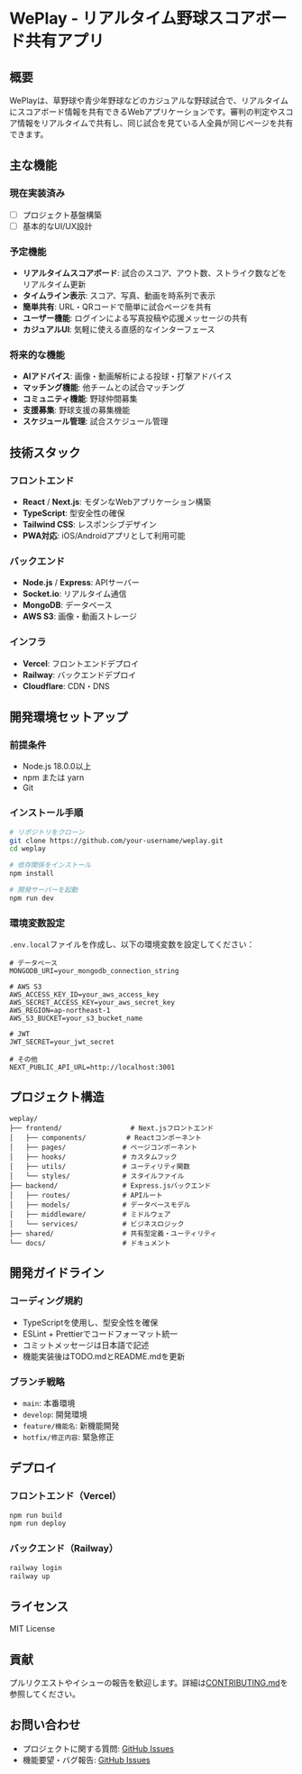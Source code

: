 # WePlay - リアルタイム野球スコアボード共有アプリ

## 概要

WePlayは、草野球や青少年野球などのカジュアルな野球試合で、リアルタイムにスコアボード情報を共有できるWebアプリケーションです。審判の判定やスコア情報をリアルタイムで共有し、同じ試合を見ている人全員が同じページを共有できます。

## 主な機能

### 現在実装済み
- [ ] プロジェクト基盤構築
- [ ] 基本的なUI/UX設計

### 予定機能
- **リアルタイムスコアボード**: 試合のスコア、アウト数、ストライク数などをリアルタイム更新
- **タイムライン表示**: スコア、写真、動画を時系列で表示
- **簡単共有**: URL・QRコードで簡単に試合ページを共有
- **ユーザー機能**: ログインによる写真投稿や応援メッセージの共有
- **カジュアルUI**: 気軽に使える直感的なインターフェース

### 将来的な機能
- **AIアドバイス**: 画像・動画解析による投球・打撃アドバイス
- **マッチング機能**: 他チームとの試合マッチング
- **コミュニティ機能**: 野球仲間募集
- **支援募集**: 野球支援の募集機能
- **スケジュール管理**: 試合スケジュール管理

## 技術スタック

### フロントエンド
- **React** / **Next.js**: モダンなWebアプリケーション構築
- **TypeScript**: 型安全性の確保
- **Tailwind CSS**: レスポンシブデザイン
- **PWA対応**: iOS/Androidアプリとして利用可能

### バックエンド
- **Node.js** / **Express**: APIサーバー
- **Socket.io**: リアルタイム通信
- **MongoDB**: データベース
- **AWS S3**: 画像・動画ストレージ

### インフラ
- **Vercel**: フロントエンドデプロイ
- **Railway**: バックエンドデプロイ
- **Cloudflare**: CDN・DNS

## 開発環境セットアップ

### 前提条件
- Node.js 18.0.0以上
- npm または yarn
- Git

### インストール手順

```bash
# リポジトリをクローン
git clone https://github.com/your-username/weplay.git
cd weplay

# 依存関係をインストール
npm install

# 開発サーバーを起動
npm run dev
```

### 環境変数設定

`.env.local`ファイルを作成し、以下の環境変数を設定してください：

```env
# データベース
MONGODB_URI=your_mongodb_connection_string

# AWS S3
AWS_ACCESS_KEY_ID=your_aws_access_key
AWS_SECRET_ACCESS_KEY=your_aws_secret_key
AWS_REGION=ap-northeast-1
AWS_S3_BUCKET=your_s3_bucket_name

# JWT
JWT_SECRET=your_jwt_secret

# その他
NEXT_PUBLIC_API_URL=http://localhost:3001
```

## プロジェクト構造

```
weplay/
├── frontend/                 # Next.jsフロントエンド
│   ├── components/          # Reactコンポーネント
│   ├── pages/              # ページコンポーネント
│   ├── hooks/              # カスタムフック
│   ├── utils/              # ユーティリティ関数
│   └── styles/             # スタイルファイル
├── backend/                # Express.jsバックエンド
│   ├── routes/             # APIルート
│   ├── models/             # データベースモデル
│   ├── middleware/         # ミドルウェア
│   └── services/           # ビジネスロジック
├── shared/                 # 共有型定義・ユーティリティ
└── docs/                   # ドキュメント
```

## 開発ガイドライン

### コーディング規約
- TypeScriptを使用し、型安全性を確保
- ESLint + Prettierでコードフォーマット統一
- コミットメッセージは日本語で記述
- 機能実装後はTODO.mdとREADME.mdを更新

### ブランチ戦略
- `main`: 本番環境
- `develop`: 開発環境
- `feature/機能名`: 新機能開発
- `hotfix/修正内容`: 緊急修正

## デプロイ

### フロントエンド（Vercel）
```bash
npm run build
npm run deploy
```

### バックエンド（Railway）
```bash
railway login
railway up
```

## ライセンス

MIT License

## 貢献

プルリクエストやイシューの報告を歓迎します。詳細は[CONTRIBUTING.md](./CONTRIBUTING.md)を参照してください。

## お問い合わせ

- プロジェクトに関する質問: [GitHub Issues](https://github.com/your-username/weplay/issues)
- 機能要望・バグ報告: [GitHub Issues](https://github.com/your-username/weplay/issues) 